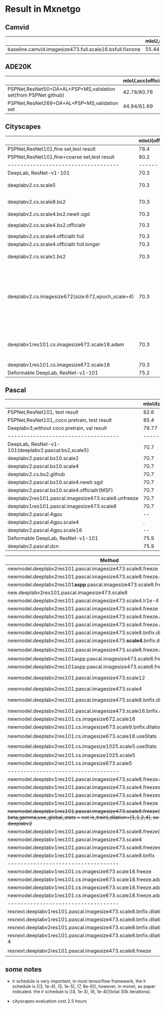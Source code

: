 # Result in Mxnetgo

## Camvid

|                                   | mIoU,acc(official) | mIoU(my)  |
|-----------------------------------|------|-------|
|baseline.camvid.imagesize473.full.scale16.bsfull.fixnone|55.44|?|


## ADE20K

|                                   | mIoU,acc(official) | mIoU(my)  |
|-----------------------------------|------|-------|
|PSPNet,ResNet50+DA+AL+PSP+MS,validation set(from PSPNet github)|42.78/80.76|?|
|PSPNet,ResNet269+DA+AL+PSP+MS,validation set|44.94/81.69|?|

## Cityscapes
|                                   | mIoU(official) | mIoU  |
|-----------------------------------|------|-------|
|PSPNet,ResNet101,fine set,test result|78.4||
|PSPNet,ResNet101,fine+coarse set,test result|80.2||
|-----------------------------------|------|-------|
| DeepLab, ResNet-v1-101            | 70.3 | -- |
| deeplabv2.cs.scale5           | 70.3 | 62.25（new code） |
| deeplabv2.cs.scale8.bs2           | 70.3 | 61.5（new code） |
| deeplabv2.cs.scale4.bs2.newlr.sgd| 70.3| 62.6|
|deeplabv2.cs.scale4.bs2.officiallr| 70.3|67.18(new code)
|deeplabv2.cs.scale4.officiallr.full|70.3| 68.95|
|deeplabv2.cs.scale4.officiallr.full.longer|70.3|**69.4**|
|deeplabv2.cs.scale1.bs2| 70.3 | 50.~（new code） |
|deeplabv2.cs.imagesize672(size:672,epoch_scale=4)|70.3|65,because epoch_scale is too small, it should be 18, however, the dataload speed is too slow in mxnetgo|
|deeplabv1res101.cs.imagesize672.scale18.adam|70.3|44.99 in epoch 6, stopped because of OOM|
|deeplabv1res101.cs.imagesize672.scale18|70.3|48.4|
| Deformable DeepLab, ResNet-v1-101 | 75.2 |-- |


## Pascal 
|                                   | mIoU(official) | mIoU|
|-----------------------------------|------|------|
PSPNet,ResNet101, test result|82.6||
PSPNet,ResNet101,,coco pretrain, test result|85.4||
|Deeplabv3,without coco pretrain, val result|79.77||
|-----------------------------------|------|------|
| DeepLab, ResNet-v1-101(deeplabv2.pascal:bs2,scale5)| 70.7 | 67.2 |
|deeplabv2.pascal.bs10.scale2 | 70.7  | 61 |
|deeplabv2.pascal.bs10.scale4| 70.7| 63.~|
|deeplabv2.cs.bs2.github| 70.7| 65|
|deeplabv2.pascal.bs10.scale4.newlr.sgd| 70.7  | 66.9(msf:67.9)|
|deeplabv2.pascal.bs10.scale4.officiallr(MSF)| 70.7 |**70.45**|
deeplabv2res101.pascal.imagesize473.scale8.unfreeze|70.7|67|
|deeplabv1res101.pascal.imagesize473.scale8|70.7|69.3|
|deeplabv2.pascal.4gpu|--|70.5|
|deeplabv2.pascal.4gpu.scale4|.|70.99|
|deeplabv2.pascal.4gpu.scale16|--|71.7|
| Deformable DeepLab, ResNet-v1-101 | 75.9 | 74.2 |
|deeplabv2.pascal.dcn| 75.9 |  **74.7**|


|                     Method      | mIoU|
|-----------------------------------|------|
|newmodel.deeplabv2res101.pascal.imagesize473.scale8.freeze|60,second time **73.3**|
|newmodel.deeplabv2res101.pascal.imagesize473.scale8.freeze.4gpu|74.3, test result:[73.86](http://host.robots.ox.ac.uk:8080/anonymous/RDXEOF.html)|
|newmodel.deeplabv2res101**aspp**.pascal.imagesize473.scale8.freeze|**73.5**|
|new.deeplabv2res101.pascal.imagesize473.scale8|59.64|
|newmodel.deeplabv2res101.pascal.imagesize473.scale4.lr1e-4|56|
|newmodel.deeplabv2res101.pascal.imagesize473.scale4.freeze|59.5|
|newmodel.deeplabv2res101.pascal.imagesize473.scale4.freeze.adam|4 in epoch1,2,3, stopped|
|newmodel.deeplabv2res101.pascal.imagesize473.scale4.freeze.adam|59.1|
newmodel.deeplabv2res101.pascal.imagesize473.scale8.bnfix.dilationfix.adam1e-4|65.25|
newmodel.deeplabv2res101.pascal.imagesize473.**scale4**.bnfix.dilationfix.adam1e-4|none|
newmodel.deeplabv2res101.pascal.imagesize473.scale8.freeze.adam|:question:|
newmodel.deeplabv2res101aspp.pascal.imagesize473.scale8.freeze.adam1e-4|epoch7:58,terminated|
newmodel.deeplabv2res101aspp.pascal.imagesize473.scale8.freeze.dcn|72|
|newmodel.deeplabv2res101.pascal.imagesize473.scale12|57.7% in epoch 7,stucked|
|newmodel.deeplabv2res101.pascal.imagesize473.scale4|60.3
|newmodel.deeplabv2res101.pascal.imagesize473.scale8.bnfix.dilationfix|epoch7:72,got stuck,second time: **73.2**|
newmodel.deeplabv2res101.pascal.imagesize473.scale16.bnfix.dilationfix.4gpu|**74.1**|
|newmodel.deeplabv2res101.cs.imagesize672.scale18|stopped, no use|
newmodel.deeplabv2res101.cs.imagesize673.scale9.bnfix.dilationfix|53.4|
newmodel.deeplabv2res101.cs.imagesize673.scale18.useStats|:question:|
newmodel.deeplabv2res101.cs.imagesize1025.scale5.useStats|:question:|
newmodel.deeplabv2res101.cs.imagesize1025.scale5|44.8|
newmodel.deeplabv2res101.cs.imagesize673.scale5|50.8,50.89|
|-----------------------------------|--
newmodel.deeplabv1res101.pascal.imagesize473.scale8.freeze.conv1024|**71.2**|
newmodel.deeplabv1res101.pascal.imagesize473.scale4.freezestage123|56.2
newmodel.deeplabv1res101.pascal.imagesize473.scale4.freezestage12|62
newmodel.deeplabv1res101.pascal.imagesize473.scale4.freeze|52.19|
~~newmodel.deeplabv1res101.pascal.imagesize473.scale8.freeze(second time)(fix beta,gamma;use_global_stats = not is_train),dilation=[1,1,2,4], so actually it's deeplabv2~~|~~**73.7** :smile:~~|
newmodel.deeplabv1res101.pascal.imagesize473.scale8.freeze(third time)|66.4|
newmodel.deeplabv1res101.pascal.imagesize473.scale4|63.9|
newmodel.deeplabv1res101.pascal.imagesize473.scale8.freezestage1|55.31|
newmodel.deeplabv1res101.pascal.imagesize473.scale8.bnfix|68.65|
|-----------------------------------|--
newmodel.deeplabv1res101.cs.imagesize673.scale18.freeze|53.26,second time: OOM|
newmodel.deeplabv1res101.cs.imagesize673.scale18.freeze.adam|epoch1:11.46,terminated|
newmodel.deeplabv1res101.cs.imagesize673.scale18.freeze.adam1e-4|epoch6:38,terminated|
newmodel.deeplabv1res101.cs.imagesize673.scale18.freeze.adam1e-2|epoch1:3.3,terminated|
|-----------------------------------|--
resnext.deeplabv1res101.pascal.imagesize473.scale8.bnfix.dilationfix|70.1|
resnext.deeplabv1res101.pascal.imagesize473.scale8.bnfix.dilationfix.freeze|**71.8**|
resnext.deeplabv2res101.pascal.imagesize473.scale8.bnfix.dilationfix.freeze|**71.68**|
resnext.deeplabv1res101.pascal.imagesize473.scale8.bnfix.dilationfix.freeze.adam1e-4|epoch6:47, terminated|
resnext.deeplabv2res101.pascal.imagesize473.scale8.freeze|:question:|

## some notes

* lr schedule is very important, in most tensorflow framework, the lr schedule is [(3, 1e-4), (5, 1e-5), (7, 8e-6)], however, in mxnet, as paper indicated. the lr schedule is [(4, 1e-3), (6, 1e-4)](total 30k iterations).

* cityscapes evaluation cost 2.5 hours



